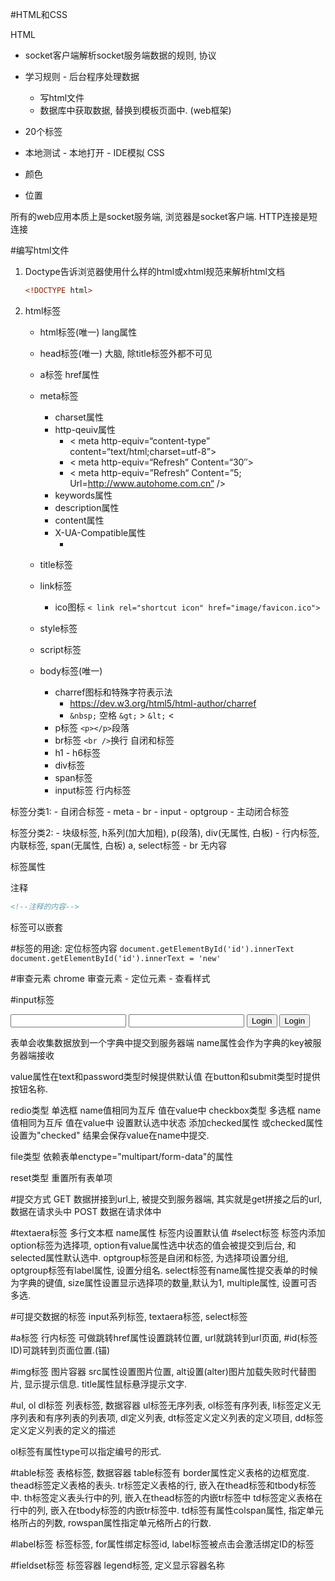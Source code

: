 #HTML和CSS

HTML

  -  socket客户端解析socket服务端数据的规则, 协议
  -  学习规则
    -  后台程序处理数据
        - 写html文件
        - 数据库中获取数据, 替换到模板页面中. (web框架)
  -  20个标签
  -  本地测试
    -  本地打开
    -  IDE模拟
CSS

  - 颜色
  - 位置

所有的web应用本质上是socket服务端, 浏览器是socket客户端.
HTTP连接是短连接

#编写html文件
1. Doctype告诉浏览器使用什么样的html或xhtml规范来解析html文档

    ```html
    <!DOCTYPE html>
    ```
2. html标签
    - html标签(唯一)  lang属性
    - head标签(唯一)    大脑, 除title标签外都不可见
    
    - a标签  href属性
    - meta标签    
        - charset属性
        - http-qeuiv属性  
            - < meta http-equiv=“content-type” content=“text/html;charset=utf-8”>
            - < meta http-equiv=“Refresh” Content=“30″>
            - < meta http-equiv=”Refresh“ Content=”5; Url=http://www.autohome.com.cn“ />
        - keywords属性
        - description属性
        - content属性
        - X-UA-Compatible属性
            - <meta http-equiv="X-UA-Compatible" content="IE=EmulateIE7" /> 
    - title标签
    - link标签
        - ico图标 `< link rel="shortcut icon" href="image/favicon.ico">` 
    - style标签
    - script标签

    - body标签(唯一)
        - charref图标和特殊字符表示法
            - https://dev.w3.org/html5/html-author/charref 
            - `&nbsp;` 空格 `&gt;` > `&lt;` <
        - p标签   `<p></p>`段落
        - br标签 `<br />`换行 自闭和标签
        - h1 - h6标签
        - div标签
        - span标签
        - input标签   行内标签

标签分类1:
    - 自闭合标签
        - meta
        - br
        - input
        - optgroup
    - 主动闭合标签

标签分类2:
    - 块级标签, h系列(加大加粗), p(段落), div(无属性, 白板)
    - 行内标签, 内联标签, span(无属性, 白板) a, select标签
    - br 无内容

标签属性

注释

```html
<!--注释的内容-->
```

标签可以嵌套

#标签的用途:
定位标签内容
`document.getElementById('id').innerText`
`document.getElementById('id').innerText = 'new'`

#审查元素
chrome 审查元素
    - 定位元素
    - 查看样式

#input标签
<form action='http://www.baidu.com/index' method="get">
    <input type="text"/>
    <input type="password"/>
    <input type="button" value="Login"/>
    <input type="submit" value="Login"/>
</form>

表单会收集数据放到一个字典中提交到服务器端
name属性会作为字典的key被服务器端接收

value属性在text和password类型时候提供默认值
在button和submit类型时提供按钮名称.

redio类型 单选框 name值相同为互斥 值在value中
checkbox类型 多选框 name值相同为互斥 值在value中
设置默认选中状态 添加checked属性 或checked属性设置为"checked"
结果会保存value在name中提交.

file类型
依赖表单enctype="multipart/form-data"的属性

reset类型
重置所有表单项

#提交方式
GET 数据拼接到url上, 被提交到服务器端, 其实就是get拼接之后的url, 数据在请求头中
POST 数据在请求体中

#textaera标签
多行文本框
name属性 标签内设置默认值
#select标签
标签内添加option标签为选择项, option有value属性选中状态的值会被提交到后台, 和selected属性默认选中.
optgroup标签是自闭和标签, 为选择项设置分组, optgroup标签有label属性, 设置分组名.
select标签有name属性提交表单的时候为字典的键值, size属性设置显示选择项的数量,默认为1, multiple属性, 设置可否多选.

#可提交数据的标签
input系列标签, textaera标签, select标签

#a标签
行内标签
可做跳转href属性设置跳转位置, url就跳转到url页面, #id(标签ID)可跳转到页面位置.(锚) 

#img标签
图片容器
src属性设置图片位置, alt设置(alter)图片加载失败时代替图片, 显示提示信息. title属性鼠标悬浮提示文字.

#ul, ol dl标签
列表标签, 数据容器
ul标签无序列表, ol标签有序列表, li标签定义无序列表和有序列表的列表项, dl定义列表, dt标签定义定义列表的定义项目, dd标签定义定义列表的定义的描述

ol标签有属性type可以指定编号的形式.

#table标签
表格标签, 数据容器
table标签有 border属性定义表格的边框宽度.
thead标签定义表格的表头. 
tr标签定义表格的行, 嵌入在thead标签和tbody标签中.
th标签定义表头行中的列, 嵌入在thead标签的内嵌tr标签中
td标签定义表格在行中的列, 嵌入在tbody标签的内嵌tr标签中.
td标签有属性colspan属性, 指定单元格所占的列数, rowspan属性指定单元格所占的行数.


#label标签
标签标签, for属性绑定标签id, label标签被点击会激活绑定ID的标签

#fieldset标签
标签容器
legend标签, 定义显示容器名称




